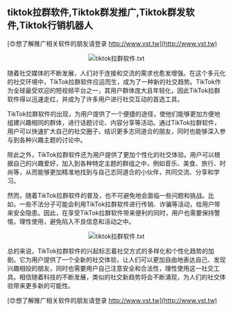 ## **tiktok拉群软件,Tiktok群发推广,Tiktok群发软件,Tiktok行销机器人**

[😍想了解推广相关软件的朋友请登录 http://www.vst.tw](http://www.vst.tw)

 <center><img src="https://vst.tw/MP4/tuiguang/png/8.png" alt="tiktok拉群软件.txt"></center>

随着社交媒体的不断发展，人们对于连接和交流的需求也愈发增强。在这个多元化的社交环境中，TikTok拉群软件应运而生，成为了一种新的社交趋势。TikTok作为全球最受欢迎的短视频平台之一，其用户群体庞大且年轻化，因此TikTok拉群软件得以迅速走红，并成为了许多用户进行社交互动的首选工具。

TikTok拉群软件的出现，为用户提供了一个便捷的途径，使他们能够更加方便地组建兴趣相同的群体，进行话题讨论、内容分享等活动。通过TikTok拉群软件，用户可以快速扩大自己的社交圈子，结识更多志同道合的朋友，同时也能够深入参与到各种兴趣主题的讨论中。

除此之外，TikTok拉群软件还为用户提供了更加个性化的社交体验。用户可以根据自己的兴趣爱好，加入到各种特定主题的群组之中，例如音乐、美食、旅行、时尚等，从而能够更加精准地找到与自己志同道合的小伙伴，共同交流、分享和学习。

然而，随着TikTok拉群软件的普及，也不可避免地会面临一些问题和挑战。比如，一些不法分子可能会利用TikTok拉群软件进行传销、诈骗等活动，给用户带来安全隐患。因此，在享受TikTok拉群软件带来便利的同时，用户也需要保持警惕，理性使用，避免陷入不良信息和活动之中。

 <center><img src="https://vst.tw/MP4/tuiguang/png/2.png" alt="tiktok拉群软件.txt"></center>

总的来说，TikTok拉群软件的兴起标志着社交方式的多样化和个性化趋势的加剧。它为用户提供了一个全新的社交体验，让人们可以更加自由地表达自己、发现兴趣相投的朋友，同时也需要用户自己注意安全和合法性，理性使用这一社交工具。相信随着科技的不断发展，类似的社交新趋势将会不断涌现，为人们的社交体验带来更多新的可能性。

[😍想了解推广相关软件的朋友请登录 http://www.vst.tw](http://www.vst.tw)



